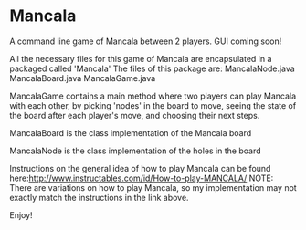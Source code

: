 # Mancala
A command line game of Mancala between 2 players. GUI coming soon!

All the necessary files for this game of Mancala are encapsulated in a packaged called 'Mancala'
The files of this package are:
MancalaNode.java
MancalaBoard.java
MancalaGame.java

MancalaGame contains a main method where two players can play Mancala with each other, by picking 'nodes' in the board to move, seeing the state of the board after each player's move, and choosing their next steps.

MancalaBoard is the class implementation of the Mancala board

MancalaNode is the class implementation of the holes in the board

Instructions on the general idea of how to play Mancala can be found here:http://www.instructables.com/id/How-to-play-MANCALA/
NOTE: There are variations on how to play Mancala, so my implementation may not exactly match the instructions in the link above.

Enjoy!
